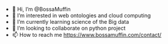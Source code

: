 - 👋 Hi, I’m @BossaMuffin
- 👀 I’m interested in web ontologies and cloud computing 
- 🌱 I’m currently learning science of the Big data 
- 💞️ I’m looking to collaborate on python project
- 📫 How to reach me https://www.bossamuffin.com/contact/


<!---
BossaMuffin/BossaMuffin is a ✨ special ✨ repository because its `README.md` (this file) appears on your GitHub profile.
You can click the Preview link to take a look at your changes.
--->
